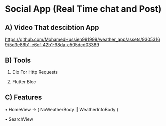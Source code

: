 # Social App (Real Time chat and Post) 

## A) Video That descibtion  App




https://github.com/MohamedHussien991999/weather_app/assets/93053169/5d3e86b1-e6cf-42b1-98da-c505dcd03389







##   B) Tools 

  1) Dio For Http Requests

  2) Flutter Bloc



  


## C) Features

• HomeView -> ( NoWeatherBody ||  WeatherInfoBody )

• SearchView 
